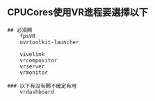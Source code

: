 CPUCores使用VR進程要選擇以下
---
	## 必須開
		fpsVR
		ovrtoolkit-launcher

		vivelink
		vrcompositor
		vrserver
		vrmonitor

	### 以下有沒有開不確定有用
		vrdashboard